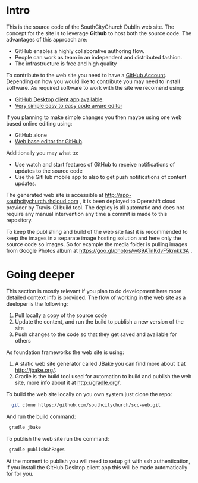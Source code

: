 # Intro

This is the source code of the SouthCityChurch Dublin web site. 
The concept for the site is to leverage **Github** to host both the source code.
The advantages of this approach are:

* GitHub enables a highly collaborative authoring flow. 
* People can work as team in an independent and distributed fashion.
* The infrastructure is free and high quality

To contribute to the web site you need to have a [GitHub Account](https://github.com/join). Depending on how you would like to contribute you may need to install software.
As required software to work with the site we recomend using:
* [GitHub Desktop client app available](https://desktop.github.com/).
* [Very simple easy to easy code aware editor](https://code.visualstudio.com/) 

If you planning to make simple changes you then maybe using one web based online editing using: 
 * GitHub alone 
 * [Web base editor for GitHub](http://prose.io/). 
 
Additionally you may what to:
* Use watch and start features of GitHub to receive notifications of updates to the source code
* Use the GitHub mobile app to also to get push notifications of content updates. 

The generated web site is accessible at http://app-southcitychurch.rhcloud.com , it is been deployed to Openshift cloud provider by Travis-CI build tool. The deploy is all automatic and does not require any manual intervention any time a commit is made to this repository.

To keep the publishing and build of the web site fast it is recommended to keep the images in a separate image hosting solution and here only the source code so images.
So for example the media folder is pulling images from Google Photos album at https://goo.gl/photos/wG9ATnKdvF5kmkk3A . 


# Going deeper

This section is mostly relevant if you plan to do development here more detailed context info is provided.
The flow of working in the web site as a deeloper is the following:          

1. Pull locally a copy of the source code
2. Update the content, and run the build to publish a new version of the site
2. Push changes to the code so that they get saved and available for others



As foundation frameworks the web site is using:  
 1. A static web site generator called JBake you can find more about it at http://jbake.org/. 
 2. Gradle is the build tool used for automation to build and publish the web site, more info about it at http://gradle.org/. 

To build the web site locally on you own system just clone the repo:

```Bash 
  git clone https://github.com/southcitychurch/scc-web.git
```

And run the build command:
```Bash
 gradle jbake
```

To publish the web site run the command:
```Bash
 gradle publishGhPages
```
  
At the moment to publish you will need to setup git with ssh authentication, if you install the GitHub Desktop client app this will be made automatically for for you. 

